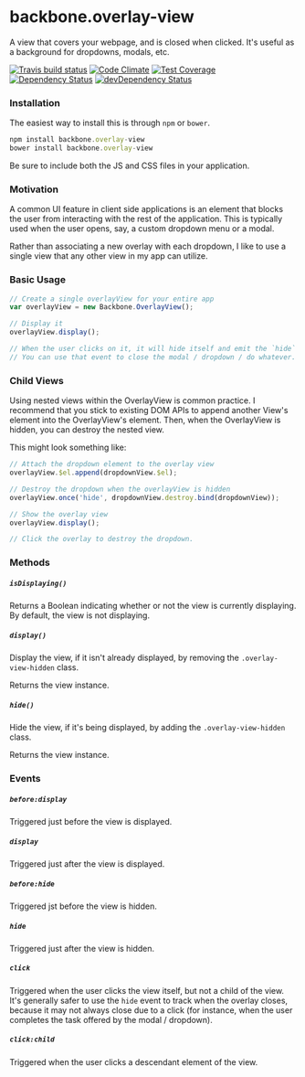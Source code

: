 # backbone.overlay-view

A view that covers your webpage, and is closed when clicked. It's useful as a background for
dropdowns, modals, etc.

[![Travis build status](http://img.shields.io/travis/jmeas/backbone.overlay-view.svg?style=flat)](https://travis-ci.org/jmeas/backbone.overlay-view)
[![Code Climate](https://codeclimate.com/github/jmeas/backbone.overlay-view/badges/gpa.svg)](https://codeclimate.com/github/jmeas/backbone.overlay-view)
[![Test Coverage](https://codeclimate.com/github/jmeas/backbone.overlay-view/badges/coverage.svg)](https://codeclimate.com/github/jmeas/backbone.overlay-view)
[![Dependency Status](https://david-dm.org/jmeas/backbone.overlay-view.svg)](https://david-dm.org/jmeas/backbone.overlay-view)
[![devDependency Status](https://david-dm.org/jmeas/backbone.overlay-view/dev-status.svg)](https://david-dm.org/jmeas/backbone.overlay-view#info=devDependencies)

### Installation

The easiest way to install this is through `npm` or `bower`.

```js
npm install backbone.overlay-view
bower install backbone.overlay-view
```

Be sure to include both the JS and CSS files in your application.

### Motivation

A common UI feature in client side applications is an element that blocks the
user from interacting with the rest of the application. This is typically used when
the user opens, say, a custom dropdown menu or a modal.

Rather than associating a new overlay with each dropdown, I like to use a single view
that any other view in my app can utilize.

### Basic Usage

```js
// Create a single overlayView for your entire app
var overlayView = new Backbone.OverlayView();

// Display it
overlayView.display();

// When the user clicks on it, it will hide itself and emit the `hide` event.
// You can use that event to close the modal / dropdown / do whatever.
```

### Child Views

Using nested views within the OverlayView is common practice. I recommend that you
stick to existing DOM APIs to append another View's element into the OverlayView's
element. Then, when the OverlayView is hidden, you can destroy the nested view.

This might look something like:

```js
// Attach the dropdown element to the overlay view
overlayView.$el.append(dropdownView.$el);

// Destroy the dropdown when the overlayView is hidden
overlayView.once('hide', dropdownView.destroy.bind(dropdownView));

// Show the overlay view
overlayView.display();

// Click the overlay to destroy the dropdown.
```

### Methods

##### `isDisplaying()`

Returns a Boolean indicating whether or not the view is currently displaying. By
default, the view is not displaying.

##### `display()`

Display the view, if it isn't already displayed, by removing the
`.overlay-view-hidden` class.

Returns the view instance.

##### `hide()`

Hide the view, if it's being displayed, by adding the `.overlay-view-hidden`
class.

Returns the view instance.

### Events

##### `before:display`

Triggered just before the view is displayed.

##### `display`

Triggered just after the view is displayed.

##### `before:hide`

Triggered jst before the view is hidden.

##### `hide`

Triggered just after the view is hidden.

##### `click`

Triggered when the user clicks the view itself, but not a child of the view. It's
generally safer to use the `hide` event to track when the overlay closes, because it
may not always close due to a click (for instance, when the user completes the task
offered by the modal / dropdown).

##### `click:child`

Triggered when the user clicks a descendant element of the view.
